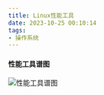 ```yaml
---
title: Linux性能工具
date: 2023-10-25 00:10:14
tags:
- 操作系统
---
```



#### __性能工具谱图__

![性能工具谱图](pic/基本功/操作系统/Linux性能工具/Linux系统工具全局概览.png)
